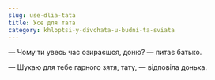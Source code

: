 ```yaml
---
slug: use-dlia-tata
title: Усе для тата
category: khloptsi-y-divchata-u-budni-ta-sviata
---
```

— Чому ти увесь час озираєшся, доню? — питає батько.

— Шукаю для тебе гарного зятя, тату, — відповіла донька.
